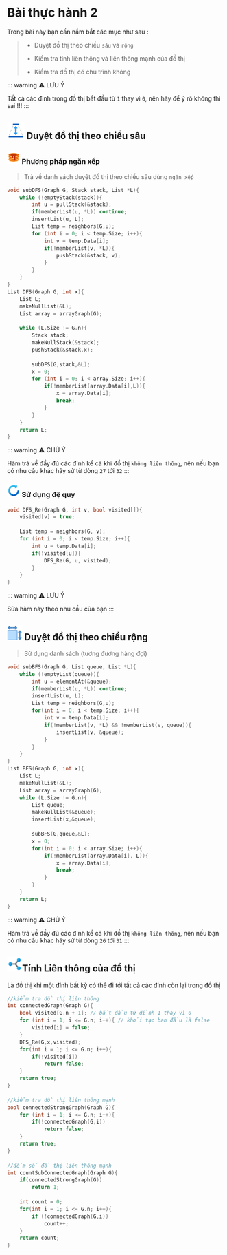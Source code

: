 # Bài thực hành 2

Trong bài này bạn cần nắm bắt các mục như sau : 

> - Duyệt đồ thị theo chiều `sâu` và `rộng`
> 
> - Kiểm tra tính liên thông và liên thông mạnh của đồ thị
>
> - Kiểm tra đồ thị có chu trình không

::: warning ⚠️ LƯU Ý

Tất cả các đỉnh trong đồ thị bắt đầu từ `1` thay vì `0`, nên hãy để ý rõ không thì sai !!!
:::

## <img src="https://raw.githubusercontent.com/Zenfection/Image/master/2021/10/08-14-49-35-icons8-depth.png" width="40"> Duyệt đồ thị theo chiều sâu

### <img src="https://raw.githubusercontent.com/Zenfection/Image/master/2021/10/08-14-50-21-icons8-pancake.png" width="30"> Phương pháp ngăn xếp

> Trả về danh sách duyệt đồ thị theo chiều sâu dùng `ngăn xếp`

```c
void subDFS(Graph G, Stack stack, List *L){
    while (!emptyStack(stack)){
        int u = pullStack(&stack);
        if(memberList(u, *L)) continue;
        insertList(u, L);
        List temp = neighbors(G,u);
        for (int i = 0; i < temp.Size; i++){
            int v = temp.Data[i];
            if(!memberList(v, *L)){
                pushStack(&stack, v);
            }
        }
    }
}
List DFS(Graph G, int x){
    List L;
    makeNullList(&L);
    List array = arrayGraph(G);

    while (L.Size != G.n){
        Stack stack;
        makeNullStack(&stack);
        pushStack(&stack,x);

        subDFS(G,stack,&L);
        x = 0;
        for (int i = 0; i < array.Size; i++){
            if(!memberList(array.Data[i],L)){
                x = array.Data[i];
                break;
            }
        }
    }
    return L;
}
```

::: warning ⚠️ CHÚ Ý

Hàm trả về đầy đủ các đỉnh kể cả khi đồ thị `không liên thông`, nên nếu bạn có nhu cầu khác hãy sử từ dòng `27` tới `32`
:::

### <img src="https://raw.githubusercontent.com/Zenfection/Image/master/2021/10/08-14-51-03-icons8-reset.png" width="30"> Sử dụng đệ quy

```c
void DFS_Re(Graph G, int v, bool visited[]){
    visited[v] = true;

    List temp = neighbors(G, v);
    for (int i = 0; i < temp.Size; i++){
        int u = temp.Data[i];
        if(!visited[u]){
            DFS_Re(G, u, visited);
        }
    }
}
```

::: warning ⚠️ LƯU Ý 

Sửa hàm này theo nhu cầu của bạn
:::

## <img src="https://raw.githubusercontent.com/Zenfection/Image/master/2021/10/08-14-49-40-icons8-surface.png" width="35"> Duyệt đồ thị theo chiều rộng

> Sử dụng danh sách (tương đương hàng đợi)

```c
void subBFS(Graph G, List queue, List *L){
    while (!emptyList(queue)){
        int u = elementAt(&queue);
        if(memberList(u, *L)) continue;
        insertList(u, L);
        List temp = neighbors(G,u);
        for(int i = 0; i < temp.Size; i++){
            int v = temp.Data[i];
            if(!memberList(v, *L) && !memberList(v, queue)){
                insertList(v, &queue);
            }
        }
    }
}
List BFS(Graph G, int x){    
    List L;
    makeNullList(&L);
    List array = arrayGraph(G);
    while (L.Size != G.n){
        List queue;
        makeNullList(&queue);
        insertList(x,&queue);

        subBFS(G,queue,&L);
        x = 0;
        for(int i = 0; i < array.Size; i++){
            if(!memberList(array.Data[i], L)){
                x = array.Data[i];
                break;
            }
        }
    }
    return L;
}
```

::: warning ⚠️ CHÚ Ý

Hàm trả về đầy đủ các đỉnh kể cả khi đồ thị `không liên thông`, nên nếu bạn có nhu cầu khác hãy sử từ dòng `26` tới `31`
:::

## <img src="https://raw.githubusercontent.com/Zenfection/Image/master/2021/10/08-15-42-29-icons8-connect.png" width="35">Tính Liên thông của đồ thị


Là đồ thị khi một đỉnh bất kỳ có thể đi tới tất cả các đỉnh còn lại trong đồ thị

```c
//kiểm tra đồ thị liên thông
int connectedGraph(Graph G){
    bool visited[G.n + 1]; // bắt đầu từ đỉnh 1 thay vì 0
    for (int i = 1; i <= G.n; i++){ // khởi tạo ban đầu là false
        visited[i] = false;
    }
    DFS_Re(G,x,visited);
    for(int i = 1; i <= G.n; i++){
        if(!visited[i])
            return false;
    }
    return true;
}

//kiểm tra đồ thị liên thông mạnh
bool connectedStrongGraph(Graph G){
    for (int i = 1; i <= G.n; i++){
        if(!connectedGraph(G,i))
            return false;
    }
    return true;
}

//đếm số đồ thị liên thông mạnh
int countSubConnectedGraph(Graph G){
    if(connectedStrongGraph(G)) 
        return 1;
    
    int count = 0;
    for(int i = 1; i <= G.n; i++){
        if (!connectedGraph(G,i))
            count++;
    }
    return count;
}
```
